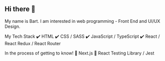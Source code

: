 ## Hi there 👋
My name is Bart.
I am interested in web programming - Front End and UI/UX Design.

My Tech Stack
✔️ HTML
✔️ CSS / SASS
✔️ JavaScript / TypeScript
✔️ React / React Redux / React Router

In the process of getting to know!
🔎 Next.js
🔎 React Testing Library / Jest
